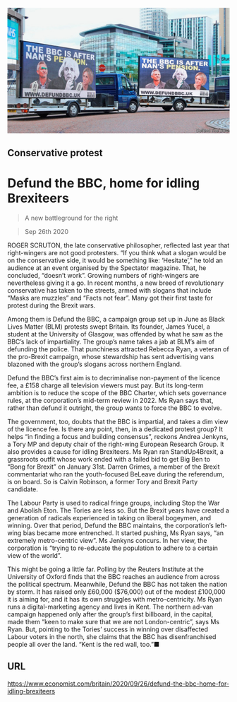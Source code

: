 ![](./images/20200926_BRP004_0.jpg)

## Conservative protest

# Defund the BBC, home for idling Brexiteers

> A new battleground for the right

> Sep 26th 2020

ROGER SCRUTON, the late conservative philosopher, reflected last year that right-wingers are not good protesters. “If you think what a slogan would be on the conservative side, it would be something like: ‘Hesitate’,” he told an audience at an event organised by the Spectator magazine. That, he concluded, “doesn’t work”. Growing numbers of right-wingers are nevertheless giving it a go. In recent months, a new breed of revolutionary conservative has taken to the streets, armed with slogans that include “Masks are muzzles” and “Facts not fear”. Many got their first taste for protest during the Brexit wars.

Among them is Defund the BBC, a campaign group set up in June as Black Lives Matter (BLM) protests swept Britain. Its founder, James Yucel, a student at the University of Glasgow, was offended by what he saw as the BBC’s lack of impartiality. The group’s name takes a jab at BLM’s aim of defunding the police. That punchiness attracted Rebecca Ryan, a veteran of the pro-Brexit campaign, whose stewardship has sent advertising vans blazoned with the group’s slogans across northern England.

Defund the BBC’s first aim is to decriminalise non-payment of the licence fee, a £158 charge all television viewers must pay. But its long-term ambition is to reduce the scope of the BBC Charter, which sets governance rules, at the corporation’s mid-term review in 2022. Ms Ryan says that, rather than defund it outright, the group wants to force the BBC to evolve.

The government, too, doubts that the BBC is impartial, and takes a dim view of the licence fee. Is there any point, then, in a dedicated protest group? It helps “in finding a focus and building consensus”, reckons Andrea Jenkyns, a Tory MP and deputy chair of the right-wing European Research Group. It also provides a cause for idling Brexiteers. Ms Ryan ran StandUp4Brexit, a grassroots outfit whose work ended with a failed bid to get Big Ben to “Bong for Brexit” on January 31st. Darren Grimes, a member of the Brexit commentariat who ran the youth-focused BeLeave during the referendum, is on board. So is Calvin Robinson, a former Tory and Brexit Party candidate.

The Labour Party is used to radical fringe groups, including Stop the War and Abolish Eton. The Tories are less so. But the Brexit years have created a generation of radicals experienced in taking on liberal bogeymen, and winning. Over that period, Defund the BBC maintains, the corporation’s left-wing bias became more entrenched. It started pushing, Ms Ryan says, “an extremely metro-centric view”. Ms Jenkyns concurs. In her view, the corporation is “trying to re-educate the population to adhere to a certain view of the world”.

This might be going a little far. Polling by the Reuters Institute at the University of Oxford finds that the BBC reaches an audience from across the political spectrum. Meanwhile, Defund the BBC has not taken the nation by storm. It has raised only £60,000 ($76,000) out of the modest £100,000 it is aiming for, and it has its own struggles with metro-centricity. Ms Ryan runs a digital-marketing agency and lives in Kent. The northern ad-van campaign happened only after the group’s first billboard, in the capital, made them “keen to make sure that we are not London-centric”, says Ms Ryan. But, pointing to the Tories’ success in winning over disaffected Labour voters in the north, she claims that the BBC has disenfranchised people all over the land. “Kent is the red wall, too.”■

## URL

https://www.economist.com/britain/2020/09/26/defund-the-bbc-home-for-idling-brexiteers
